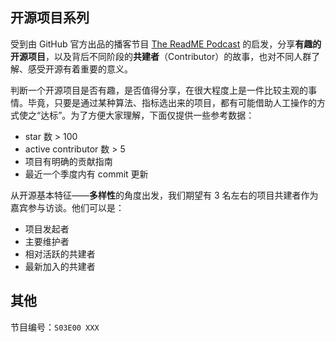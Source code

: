## 开源项目系列

受到由 GitHub 官方出品的播客节目 [The ReadME Podcast](https://github.com/readme/podcast) 的启发，分享**有趣的开源项目**，以及背后不同阶段的**共建者**（Contributor）的故事，也对不同人群了解、感受开源有着重要的意义。

判断一个开源项目是否有趣，是否值得分享，在很大程度上是一件比较主观的事情。毕竟，只要是通过某种算法、指标选出来的项目，都有可能借助人工操作的方式使之“达标”。为了方便大家理解，下面仅提供一些参考数据：

* star 数 > 100
* active contributor 数 > 5
* 项目有明确的贡献指南
* 最近一个季度内有 commit 更新

从开源基本特征——**多样性**的角度出发，我们期望有 3 名左右的项目共建者作为嘉宾参与访谈。他们可以是：

* 项目发起者
* 主要维护者
* 相对活跃的共建者
* 最新加入的共建者

## 其他

节目编号：`S03E00 XXX`
